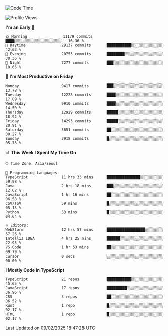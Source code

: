 <!--START_SECTION:waka-->
![Code Time](http://img.shields.io/badge/Code%20Time-7%2C283%20hrs%2045%20mins-blue)

![Profile Views](http://img.shields.io/badge/Profile%20Views-0-blue)

**I'm an Early 🐤** 

```text
🌞 Morning                11179 commits       ████░░░░░░░░░░░░░░░░░░░░░   16.36 % 
🌆 Daytime                29137 commits       ███████████░░░░░░░░░░░░░░   42.63 % 
🌃 Evening                20753 commits       ████████░░░░░░░░░░░░░░░░░   30.36 % 
🌙 Night                  7277 commits        ███░░░░░░░░░░░░░░░░░░░░░░   10.65 % 
```
📅 **I'm Most Productive on Friday** 

```text
Monday                   9417 commits        ███░░░░░░░░░░░░░░░░░░░░░░   13.78 % 
Tuesday                  12228 commits       ████░░░░░░░░░░░░░░░░░░░░░   17.89 % 
Wednesday                9910 commits        ████░░░░░░░░░░░░░░░░░░░░░   14.50 % 
Thursday                 12929 commits       █████░░░░░░░░░░░░░░░░░░░░   18.92 % 
Friday                   14293 commits       █████░░░░░░░░░░░░░░░░░░░░   20.91 % 
Saturday                 5651 commits        ██░░░░░░░░░░░░░░░░░░░░░░░   08.27 % 
Sunday                   3918 commits        █░░░░░░░░░░░░░░░░░░░░░░░░   05.73 % 
```


📊 **This Week I Spent My Time On** 

```text
🕑︎ Time Zone: Asia/Seoul

💬 Programming Languages: 
TypeScript               11 hrs 33 mins      ███████████████░░░░░░░░░░   59.98 % 
Java                     2 hrs 18 mins       ███░░░░░░░░░░░░░░░░░░░░░░   12.02 % 
JavaScript               1 hr 16 mins        ██░░░░░░░░░░░░░░░░░░░░░░░   06.58 % 
CSV/TSV                  59 mins             █░░░░░░░░░░░░░░░░░░░░░░░░   05.13 % 
Python                   53 mins             █░░░░░░░░░░░░░░░░░░░░░░░░   04.64 % 

🔥 Editors: 
WebStorm                 12 hrs 57 mins      █████████████████░░░░░░░░   67.26 % 
IntelliJ IDEA            4 hrs 25 mins       ██████░░░░░░░░░░░░░░░░░░░   22.95 % 
VS Code                  1 hr 53 mins        ██░░░░░░░░░░░░░░░░░░░░░░░   09.79 % 
Cursor                   0 secs              ░░░░░░░░░░░░░░░░░░░░░░░░░   00.00 % 
```

**I Mostly Code in TypeScript** 

```text
TypeScript               21 repos            ███████████░░░░░░░░░░░░░░   45.65 % 
JavaScript               17 repos            █████████░░░░░░░░░░░░░░░░   36.96 % 
CSS                      3 repos             ██░░░░░░░░░░░░░░░░░░░░░░░   06.52 % 
Rust                     1 repo              █░░░░░░░░░░░░░░░░░░░░░░░░   02.17 % 
HTML                     1 repo              █░░░░░░░░░░░░░░░░░░░░░░░░   02.17 % 
```




 Last Updated on 09/02/2025 18:47:28 UTC
<!--END_SECTION:waka-->
